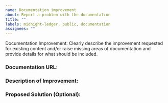 ```yaml
---
name: Documentation improvement
about: Report a problem with the documentation
title: ""
labels: midnight-ledger, public, documentation
assignees: ""
---
```


Documentation Improvement: Clearly describe the improvement requested for existing content and/or raise missing areas of documentation and provide details for what should be included.

### Documentation URL:

<!-- Specify the exact location of the documentation you are referencing. -->

### Description of Improvement:

<!-- Provide a detailed description of the requested improvement. -->

### Proposed Solution (Optional):

<!-- If you have specific suggestions for how to implement the improvement, provide them here.
This could include suggested wording, code snippets, or structural changes -->
